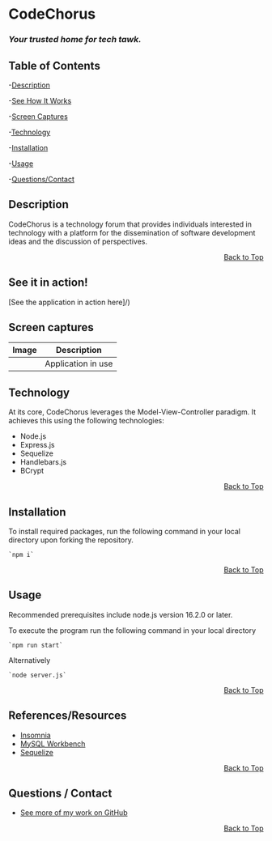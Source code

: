  <h1 id="project-title">CodeChorus</h1>
 <h3 style="font-style:italic">Your trusted home for tech tawk.</h3>
 
<!-- ![GitHub license](https://img.shields.io/badge/license-MIT-blue.svg) -->

<h2 id="table-contents">Table of Contents</h2>

-[Description](#project-desc)

-[See How It Works](#project-tech)

-[Screen Captures](#project-captures)

-[Technology](#project-tech)

-[Installation](#project-inst)

-[Usage](#project-usage)

-[Questions/Contact](#project-contact)

<!-- -[References](#project-ref) -->

<h2 id="project-desc">Description</h2>

CodeChorus is a technology forum that provides individuals interested in technology with a platform for the dissemination of software development ideas and the discussion of perspectives.  

<p style='text-align: right;'><a href="#project-title">Back to Top</a></p>

<h2 id="project-live">See it in action!</h2>

[See the application in action here]/)

<h2 id="project-captures">Screen captures</h2>

| Image | Description |
| --- | ----------- |
|  ![]() | Application in use |


<h2 id="project-tech">Technology</h2>

At its core, CodeChorus leverages the Model-View-Controller paradigm. It achieves this using the following technologies:

- Node.js
- Express.js
- Sequelize
- Handlebars.js
- BCrypt


<p style='text-align: right;'><a href="#project-title">Back to Top</a></p>

<h2 id="project-inst">Installation</h2>

To install required packages, run the following command in your local directory upon forking the repository.

    `npm i`

<p style='text-align: right;'><a href="#project-title">Back to Top</a></p>

<h2 id="project-usage">Usage</h2>
Recommended prerequisites include node.js version 16.2.0 or later. 

To execute the program run the following command in your local directory

    `npm run start`

Alternatively
    
    `node server.js`

<p style='text-align: right;'><a href="#project-title">Back to Top</a></p>

<h2 id="project-ref">References/Resources</h2> 

- [Insomnia](https://insomnia.rest/download)
- [MySQL Workbench](https://www.mysql.com/products/workbench/)
- [Sequelize](https://sequelize.org/docs/v6/category/core-concepts/)


<p style='text-align: right;'><a href="#project-title">Back to Top</a></p>

<h2 id="project-contact">Questions / Contact</h2>

- [See more of my work on GitHub](https://github.com/mcjbyday) 

<p style='text-align: right;'><a href="#project-title">Back to Top</a></p>




